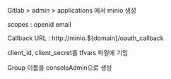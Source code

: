Gitlab > admin > applications 에서 minio 생성

scopes : openid email

Callback URL : http://minio.${domain}/oauth_callback

client_id, client_secret를 tfvars 파일에 기입

Group 이름을 consoleAdmin으로 생성
